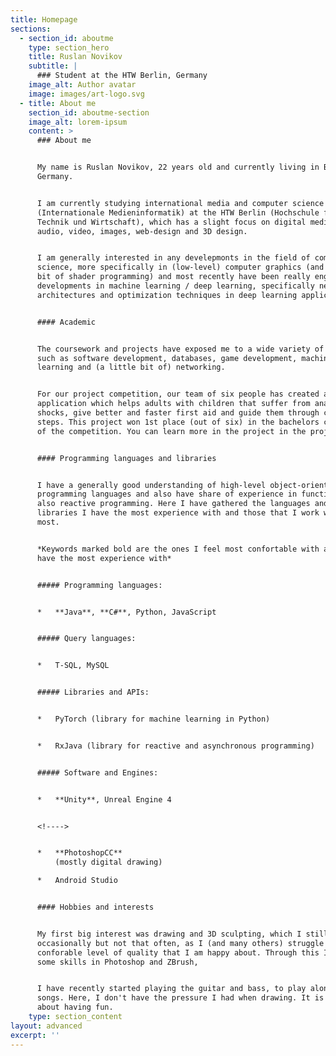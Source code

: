 ```yaml
---
title: Homepage
sections:
  - section_id: aboutme
    type: section_hero
    title: Ruslan Novikov
    subtitle: |
      ### Student at the HTW Berlin, Germany
    image_alt: Author avatar
    image: images/art-logo.svg
  - title: About me
    section_id: aboutme-section
    image_alt: lorem-ipsum
    content: >
      ### About me


      My name is Ruslan Novikov, 22 years old and currently living in Berlin,
      Germany.


      I am currently studying international media and computer science
      (Internationale Medieninformatik) at the HTW Berlin (Hochschule für
      Technik und Wirtschaft), which has a slight focus on digital media like
      audio, video, images, web-design and 3D design.


      I am generally interested in any develepmonts in the field of computer
      science, more specifically in (low-level) computer graphics (and a little
      bit of shader programming) and most recently have been really enganged in
      developments in machine learning / deep learning, specifically network
      architectures and optimization techniques in deep learning applications.


      #### Academic


      The coursework and projects have exposed me to a wide variety of fields
      such as software development, databases, game development, machine
      learning and (a little bit of) networking.


      For our project competition, our team of six people has created an Android
      application which helps adults with children that suffer from anaphylactic
      shocks, give better and faster first aid and guide them through critical
      steps. This project won 1st place (out of six) in the bachelors category
      of the competition. You can learn more in the project in the project tab.


      #### Programming languages and libraries


      I have a generally good understanding of high-level object-oriented
      programming languages and also have share of experience in functional and
      also reactive programming. Here I have gathered the languages and
      libraries I have the most experience with and those that I work with the
      most.


      *Keywords marked bold are the ones I feel most confortable with and / or
      have the most experience with*


      ##### Programming languages:


      *   **Java**, **C#**, Python, JavaScript


      ##### Query languages:


      *   T-SQL, MySQL


      ##### Libraries and APIs:


      *   PyTorch (library for machine learning in Python)


      *   RxJava (library for reactive and asynchronous programming)


      ##### Software and Engines:


      *   **Unity**, Unreal Engine 4


      <!---->


      *   **PhotoshopCC**
          (mostly digital drawing)

      *   Android Studio


      #### Hobbies and interests


      My first big interest was drawing and 3D sculpting, which I still do
      occasionally but not that often, as I (and many others) struggle to find a
      conforable level of quality that I am happy about. Through this I acquired
      some skills in Photoshop and ZBrush,


      I have recently started playing the guitar and bass, to play along to some
      songs. Here, I don't have the pressure I had when drawing. It is just
      about having fun.
    type: section_content
layout: advanced
excerpt: ''
---
```

